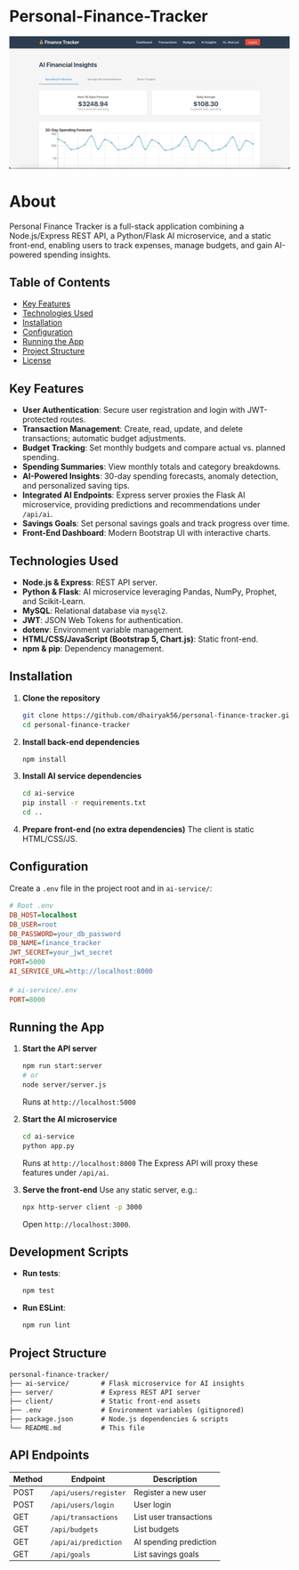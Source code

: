 # Personal-Finance-Tracker

![Finance Tracker Demo](finance.jpeg)

# About

Personal Finance Tracker is a full-stack application combining a Node.js/Express REST API, a Python/Flask AI microservice, and a static front-end, enabling users to track expenses, manage budgets, and gain AI-powered spending insights.

## Table of Contents

* [Key Features](#key-features)
* [Technologies Used](#technologies-used)
* [Installation](#installation)
* [Configuration](#configuration)
* [Running the App](#running-the-app)
* [Project Structure](#project-structure)
* [License](#license)

## Key Features

* **User Authentication**: Secure user registration and login with JWT-protected routes.
* **Transaction Management**: Create, read, update, and delete transactions; automatic budget adjustments.
* **Budget Tracking**: Set monthly budgets and compare actual vs. planned spending.
* **Spending Summaries**: View monthly totals and category breakdowns.
* **AI-Powered Insights**: 30-day spending forecasts, anomaly detection, and personalized saving tips.
* **Integrated AI Endpoints**: Express server proxies the Flask AI microservice, providing predictions and recommendations under `/api/ai`.
* **Savings Goals**: Set personal savings goals and track progress over time.
* **Front-End Dashboard**: Modern Bootstrap UI with interactive charts.

## Technologies Used

* **Node.js & Express**: REST API server.
* **Python & Flask**: AI microservice leveraging Pandas, NumPy, Prophet, and Scikit-Learn.
* **MySQL**: Relational database via `mysql2`.
* **JWT**: JSON Web Tokens for authentication.
* **dotenv**: Environment variable management.
* **HTML/CSS/JavaScript (Bootstrap 5, Chart.js)**: Static front-end.
* **npm & pip**: Dependency management.

## Installation

1. **Clone the repository**

   ```bash
   git clone https://github.com/dhairyak56/personal-finance-tracker.git
   cd personal-finance-tracker
   ```
2. **Install back-end dependencies**

   ```bash
   npm install
   ```
3. **Install AI service dependencies**

   ```bash
   cd ai-service
   pip install -r requirements.txt
   cd ..
   ```
4. **Prepare front-end (no extra dependencies)**
   The client is static HTML/CSS/JS.

## Configuration

Create a `.env` file in the project root and in `ai-service/`:

```ini
# Root .env
DB_HOST=localhost
DB_USER=root
DB_PASSWORD=your_db_password
DB_NAME=finance_tracker
JWT_SECRET=your_jwt_secret
PORT=5000
AI_SERVICE_URL=http://localhost:8000

# ai-service/.env
PORT=8000
```

## Running the App

1. **Start the API server**

   ```bash
   npm run start:server
   # or
   node server/server.js
   ```

   Runs at `http://localhost:5000`
2. **Start the AI microservice**

   ```bash
   cd ai-service
   python app.py
   ```

   Runs at `http://localhost:8000`
   The Express API will proxy these features under `/api/ai`.
3. **Serve the front-end**
   Use any static server, e.g.:

   ```bash
   npx http-server client -p 3000
   ```

   Open `http://localhost:3000`.

## Development Scripts

- **Run tests**:

  ```bash
  npm test
  ```

- **Run ESLint**:

  ```bash
  npm run lint
  ```

## Project Structure

```
personal-finance-tracker/
├── ai-service/        # Flask microservice for AI insights
├── server/            # Express REST API server
├── client/            # Static front-end assets
├── .env               # Environment variables (gitignored)
├── package.json       # Node.js dependencies & scripts
└── README.md          # This file
```

## API Endpoints

| Method | Endpoint | Description |
| ------ | -------- | ----------- |
| POST   | `/api/users/register` | Register a new user |
| POST   | `/api/users/login` | User login |
| GET    | `/api/transactions` | List user transactions |
| GET    | `/api/budgets` | List budgets |
| GET    | `/api/ai/prediction` | AI spending prediction |
| GET    | `/api/goals` | List savings goals |


